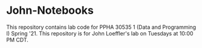 # John-Notebooks
This repository contains lab code for PPHA 30535 1 (Data and Programming I) Spring '21. This repository is for John Loeffler's lab on Tuesdays at 10:00 PM CDT.
